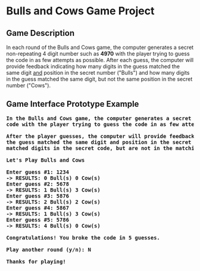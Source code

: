 # Bulls and Cows Game Project

## Game Description
In each round of the Bulls and Cows game, the computer generates a secret non-repeating 4 digit
number such as **4970** with the player trying to guess the code in as few attempts as possible. 
After each guess, the computer will provide feedback indicating how many digits in the
guess matched the same digit <u>and</u> position in the secret number ("Bulls") and how many digits 
in the guess matched the same digit, but not the same position in the secret number ("Cows"). 

## Game Interface Prototype Example
<pre><b>In the Bulls and Cows game, the computer generates a secret non-repeating 4 digit
code with the player trying to guess the code in as few attempts as possible.

After the player guesses, the computer will provide feedback indicating how many digits in
the guess matched the same digit and position in the secret code ('Bulls') and how many digits
matched digits in the secret code, but are not in the matching position ('Cows'). 

Let's Play Bulls and Cows

Enter guess #1: 1234
-> RESULTS: 0 Bull(s) 0 Cow(s)
Enter guess #2: 5678
-> RESULTS: 1 Bull(s) 3 Cow(s)
Enter guess #3: 5876
-> RESULTS: 2 Bull(s) 2 Cow(s)
Enter guess #4: 5867
-> RESULTS: 1 Bull(s) 3 Cow(s)
Enter guess #5: 5786
-> RESULTS: 4 Bull(s) 0 Cow(s)

Congratulations! You broke the code in 5 guesses.

Play another round (y/n): N

Thanks for playing!
</b></pre>


